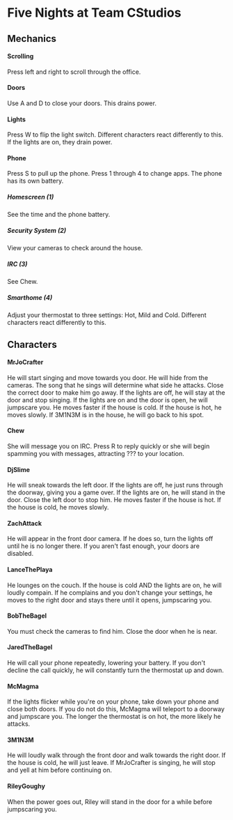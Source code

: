 # Five Nights at Team CStudios

## Mechanics

#### Scrolling
Press left and right to scroll through the office.

#### Doors
Use A and D to close your doors. This drains power.

#### Lights
Press W to flip the light switch. Different characters react differently to this. If the lights are on, they drain power.

#### Phone
Press S to pull up the phone. Press 1 through 4 to change apps. The phone has its own battery.
##### Homescreen (1)
See the time and the phone battery.
##### Security System (2)
View your cameras to check around the house.
##### IRC (3)
See Chew.
##### Smarthome (4)
Adjust your thermostat to three settings: Hot, Mild and Cold. Different characters react differently to this.

## Characters

#### MrJoCrafter
He will start singing and move towards you door. He will hide from the cameras. The song that he sings will determine what side he attacks. Close the correct door to make him go away. If the lights are off, he will stay at the door and stop singing. If the lights are on and the door is open, he will jumpscare you. He moves faster if the house is cold. If the house is hot, he moves slowly. If 3M1N3M is in the house, he will go back to his spot.

#### Chew
She will message you on IRC. Press R to reply quickly or she will begin spamming you with messages, attracting ??? to your location.

#### DjSlime
He will sneak towards the left door. If the lights are off, he just runs through the doorway, giving you a game over. If the lights are on, he will stand in the door. Close the left door to stop him. He moves faster if the house is hot. If the house is cold, he moves slowly.

#### ZachAttack
He will appear in the front door camera. If he does so, turn the lights off until he is no longer there. If you aren't fast enough, your doors are disabled.

#### LanceThePlaya
He lounges on the couch. If the house is cold AND the lights are on, he will loudly compain. If he complains and you don't change your settings, he moves to the right door and stays there until it opens, jumpscaring you.

#### BobTheBagel
You must check the cameras to find him. Close the door when he is near.

#### JaredTheBagel
He will call your phone repeatedly, lowering your battery. If you don't decline the call quickly, he will constantly turn the thermostat up and down.

#### McMagma
If the lights flicker while you're on your phone, take down your phone and close both doors. If you do not do this, McMagma will teleport to a doorway and jumpscare you. The longer the thermostat is on hot, the more likely he attacks.

#### 3M1N3M
He will loudly walk through the front door and walk towards the right door. If the house is cold, he will just leave. If MrJoCrafter is singing, he will stop and yell at him before continuing on.

#### RileyGoughy
When the power goes out, Riley will stand in the door for a while before jumpscaring you.
